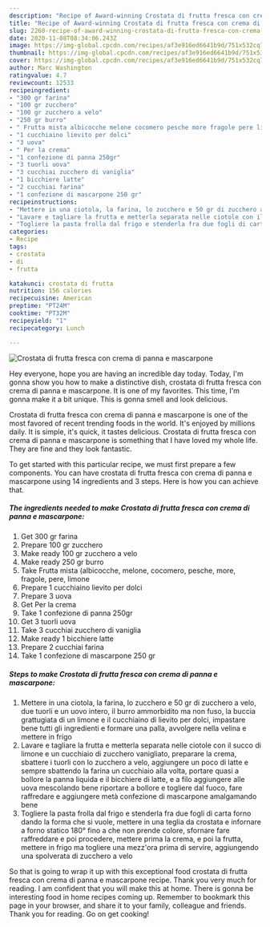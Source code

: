 ```yaml
---
description: "Recipe of Award-winning Crostata di frutta fresca con crema di panna e mascarpone"
title: "Recipe of Award-winning Crostata di frutta fresca con crema di panna e mascarpone"
slug: 2260-recipe-of-award-winning-crostata-di-frutta-fresca-con-crema-di-panna-e-mascarpone
date: 2020-11-08T08:34:06.243Z
image: https://img-global.cpcdn.com/recipes/af3e916ed6641b9d/751x532cq70/crostata-di-frutta-fresca-con-crema-di-panna-e-mascarpone-recipe-main-photo.jpg
thumbnail: https://img-global.cpcdn.com/recipes/af3e916ed6641b9d/751x532cq70/crostata-di-frutta-fresca-con-crema-di-panna-e-mascarpone-recipe-main-photo.jpg
cover: https://img-global.cpcdn.com/recipes/af3e916ed6641b9d/751x532cq70/crostata-di-frutta-fresca-con-crema-di-panna-e-mascarpone-recipe-main-photo.jpg
author: Marc Washington
ratingvalue: 4.7
reviewcount: 12533
recipeingredient:
- "300 gr farina"
- "100 gr zucchero"
- "100 gr zucchero a velo"
- "250 gr burro"
- " Frutta mista albicocche melone cocomero pesche more fragole pere limone"
- "1 cucchiaino lievito per dolci"
- "3 uova"
- " Per la crema"
- "1 confezione di panna 250gr"
- "3 tuorli uova"
- "3 cucchiai zucchero di vaniglia"
- "1 bicchiere latte"
- "2 cucchiai farina"
- "1 confezione di mascarpone 250 gr"
recipeinstructions:
- "Mettere in una ciotola, la farina, lo zucchero e 50 gr di zucchero a velo, due tuorli e un uovo intero, il burro ammorbidito ma non fuso, la buccia grattugiata di un limone e il cucchiaino di lievito per dolci, impastare bene tutti gli ingredienti e formare una palla, avvolgere nella velina e mettere in frigo"
- "Lavare e tagliare la frutta e metterla separata nelle ciotole con il succo di limone e un cucchiaio di zucchero vanigliato, preparare la crema, sbattere i tuorli con lo zucchero a velo, aggiungere un poco di latte e sempre sbattendo la farina un cucchiaio alla volta, portare quasi a bollore la panna liquida e il bicchiere di latte, e a filo aggiungere alle uova mescolando bene riportare a bollore e togliere dal fuoco, fare raffredare e aggiungere metà confezione di mascarpone amalgamando bene"
- "Togliere la pasta frolla dal frigo e stenderla fra due fogli di carta forno dando la forma che si vuole, mettere in una teglia da crostata e infornare a forno statico 180° fino a che non prende colore, sfornare fare raffreddare e poi procedere, mettere prima la crema, e poi la frutta, mettere in frigo ma togliere una mezz&#39;ora prima di servire, aggiungendo una spolverata di zucchero a velo"
categories:
- Recipe
tags:
- crostata
- di
- frutta

katakunci: crostata di frutta 
nutrition: 156 calories
recipecuisine: American
preptime: "PT24M"
cooktime: "PT32M"
recipeyield: "1"
recipecategory: Lunch

---
```



![Crostata di frutta fresca con crema di panna e mascarpone](https://img-global.cpcdn.com/recipes/af3e916ed6641b9d/751x532cq70/crostata-di-frutta-fresca-con-crema-di-panna-e-mascarpone-recipe-main-photo.jpg)

Hey everyone, hope you are having an incredible day today. Today, I'm gonna show you how to make a distinctive dish, crostata di frutta fresca con crema di panna e mascarpone. It is one of my favorites. This time, I'm gonna make it a bit unique. This is gonna smell and look delicious.



Crostata di frutta fresca con crema di panna e mascarpone is one of the most favored of recent trending foods in the world. It's enjoyed by millions daily. It is simple, it's quick, it tastes delicious. Crostata di frutta fresca con crema di panna e mascarpone is something that I have loved my whole life. They are fine and they look fantastic.


To get started with this particular recipe, we must first prepare a few components. You can have crostata di frutta fresca con crema di panna e mascarpone using 14 ingredients and 3 steps. Here is how you can achieve that.

<!--inarticleads1-->

##### The ingredients needed to make Crostata di frutta fresca con crema di panna e mascarpone:

1. Get 300 gr farina
1. Prepare 100 gr zucchero
1. Make ready 100 gr zucchero a velo
1. Make ready 250 gr burro
1. Take  Frutta mista (albicocche, melone, cocomero, pesche, more, fragole, pere, limone
1. Prepare 1 cucchiaino lievito per dolci
1. Prepare 3 uova
1. Get  Per la crema
1. Take 1 confezione di panna 250gr
1. Get 3 tuorli uova
1. Take 3 cucchiai zucchero di vaniglia
1. Make ready 1 bicchiere latte
1. Prepare 2 cucchiai farina
1. Take 1 confezione di mascarpone 250 gr




<!--inarticleads2-->

##### Steps to make Crostata di frutta fresca con crema di panna e mascarpone:

1. Mettere in una ciotola, la farina, lo zucchero e 50 gr di zucchero a velo, due tuorli e un uovo intero, il burro ammorbidito ma non fuso, la buccia grattugiata di un limone e il cucchiaino di lievito per dolci, impastare bene tutti gli ingredienti e formare una palla, avvolgere nella velina e mettere in frigo
1. Lavare e tagliare la frutta e metterla separata nelle ciotole con il succo di limone e un cucchiaio di zucchero vanigliato, preparare la crema, sbattere i tuorli con lo zucchero a velo, aggiungere un poco di latte e sempre sbattendo la farina un cucchiaio alla volta, portare quasi a bollore la panna liquida e il bicchiere di latte, e a filo aggiungere alle uova mescolando bene riportare a bollore e togliere dal fuoco, fare raffredare e aggiungere metà confezione di mascarpone amalgamando bene
1. Togliere la pasta frolla dal frigo e stenderla fra due fogli di carta forno dando la forma che si vuole, mettere in una teglia da crostata e infornare a forno statico 180° fino a che non prende colore, sfornare fare raffreddare e poi procedere, mettere prima la crema, e poi la frutta, mettere in frigo ma togliere una mezz&#39;ora prima di servire, aggiungendo una spolverata di zucchero a velo




So that is going to wrap it up with this exceptional food crostata di frutta fresca con crema di panna e mascarpone recipe. Thank you very much for reading. I am confident that you will make this at home. There is gonna be interesting food in home recipes coming up. Remember to bookmark this page in your browser, and share it to your family, colleague and friends. Thank you for reading. Go on get cooking!
